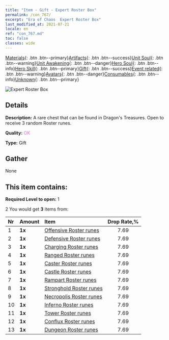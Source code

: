 ```yaml
---
title: "Item - Gift - Expert Roster Box"
permalink: /con_767/
excerpt: "Era of Chaos  Expert Roster Box"
last_modified_at: 2021-07-21
locale: en
ref: "con_767.md"
toc: false
classes: wide
---
```

 [Materials](/Items/){: .btn .btn--primary}[Artifacts](/Items/Artifacts/){: .btn .btn--success}[Unit Soul](/Items/UnitSoul/){: .btn .btn--warning}[Unit Awakening](/Items/UnitAwakening/){: .btn .btn--danger}[Hero Soul](/Items/HeroSoul/){: .btn .btn--info}[Hero Skill](/Items/HeroSkill/){: .btn .btn--primary}[Gift](/Items/Gift/){: .btn .btn--success}[Event related](/Items/Events/){: .btn .btn--warning}[Avatars](/Items/Avatars/){: .btn .btn--danger}[Consumables](/Items/Consumables/){: .btn .btn--info}[Unknown](/Items/Unknown/){: .btn .btn--primary}

 ![Expert Roster Box](/images/t/i_tujianhezi3.png)

## Details
 **Description:** A rare chest that can be found in Dragon's Treasures. Open to receive 3 random Roster runes.

 **Quality:** <span style="color: #DA70D6">OK</span>

 **Type:** Gift

## Gather

  None

## This item contains:

 **Required Level to open:** 1

 2 You would get **3** items  from:

  | Nr | Amount |     Item    | Drop Rate,% |
  |:---|:-------|:------------|:---------:|
  | 1 |  **1x** | [Offensive Roster runes](/Items/con_734/) | 7.69 | 
  | 2 |  **1x** | [Defensive Roster runes](/Items/con_739/) | 7.69 | 
  | 3 |  **1x** | [Charging Roster runes](/Items/con_741/) | 7.69 | 
  | 4 |  **1x** | [Ranged Roster runes](/Items/con_742/) | 7.69 | 
  | 5 |  **1x** | [Caster Roster runes](/Items/con_746/) | 7.69 | 
  | 6 |  **1x** | [Castle Roster runes](/Items/con_752/) | 7.69 | 
  | 7 |  **1x** | [Rampart Roster runes](/Items/con_753/) | 7.69 | 
  | 8 |  **1x** | [Stronghold Roster runes](/Items/con_754/) | 7.69 | 
  | 9 |  **1x** | [Necropolis Roster runes](/Items/con_755/) | 7.69 | 
  | 10 |  **1x** | [Inferno Roster runes](/Items/con_777/) | 7.69 | 
  | 11 |  **1x** | [Tower Roster runes](/Items/con_785/) | 7.69 | 
  | 12 |  **1x** | [Conflux Roster runes](/Items/con_791/) | 7.69 | 
  | 13 |  **1x** | [Dungeon Roster runes](/Items/con_792/) | 7.69 | 
